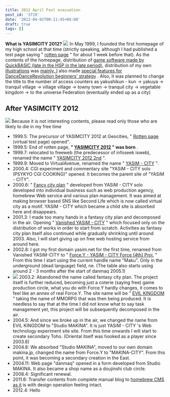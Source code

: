 ```yaml
---
title: 2012 April Fool evacuation
post_id: '3719'
date: '2012-04-02T00:11:45+09:00'
draft: true
tags: []
---
```


**What is YASIMCITY 2012?** ![](https://danmaq.com/image/old/site/yasim1.jpg) In May 1999, I founded the first homepage of my high school at that time (strictly speaking, although I had published a test page saying " [rotten page](https://danmaq.com/page-of-rotted) " for about 1 week before that). As the contents of the homepage, distribution of [game software made by QuickBASIC (late in the HSP in the late period),](https://danmaq.com/category/products/apps?order=ASC) distribution of my own [illustrations](https://danmaq.com/old/1999/cg/) was [mainly, I](https://danmaq.com/old/1999/bemani/guide/ddr.html) also made [special features for DanceDanceRevolution beginners' strategy](https://danmaq.com/old/1999/bemani/guide/ddr.html) . Also, it was planned to change the title to the number of access counters as yakushikun - kun → yakuya → tranquil village → village village → towny town → tranquil city → vegetable kingdom → to the universe Federation (eventually ended up as a city)

## After YASIMCITY 2012

![](https://danmaq.com/image/old/site/yasim3.jpg) Because it is not interesting contents, please read only those who are likely to die in my free time

*   1999.5: The precursor of YASIMCITY 2012 at Geocities, " [Rotten page](https://danmaq.com/page-of-rotted) (virtual test page) opened".
*   1999.5: End of rotten page, **" [YASIMCITY 2012](https://danmaq.com/yasimcity2012) " was born** .
*   1999.7: relocated to freeweb (the predecessor of infoseek isweb), renamed the name " [YASIMCITY 2012 2nd](https://danmaq.com/yasimcity-2nd) ".
*   1999.9: Moved to VirtualAvenue, renamed the name " [YASiM - CITY](https://danmaq.com/yasim-city) ".
*   2000.4: CGI experiment and commentary site "YASiM - CITY solo (PSYKYO CGI COOKING)" opened. It becomes the parent site of "YASiM - CITY".
*   2000.6: " [Fancy city plan](https://danmaq.com/old/2002/kuto/default.html) " developed from YASiM - CITY solo developed into individual business such as web production agency, homebrew Web service and various plan management. It was aimed at making browser based SNS like Second Life which is now called virtual city as a motif. YASiM - CITY which became a child site is absorbed here and disappears.
*   2001.3: I made too many hands in a fantasy city plan and decomposed in the air. Opening " [Vanished YASiM - CITY](https://danmaq.com/old/2001/1/default.html) " which focused only on the distribution of works in order to start from scratch. Activities as fantasy city plan itself also continued while gradually shrinking until around 2003. Also, I will start giving up on free web hosting service from around here.
*   2002.8: I got my first domain yasim.net for the first time, renamed from Vanished YASiM-CITY to " [Force.Y - YASiM - CITY Force (4th) Proj.](https://danmaq.com/old/2002/2) " From this time I start using the current handle name "Maku". Only in the underground (dead language) field, ne. (The table also starts using around 2 - 3 months after the start of danmaq 2005.1)
*   ![](https://danmaq.com/image/old/site/makinacity.png) 2003.2: Abandoned the name called fantasy city plan. The project itself is further reduced, becoming just a coterie (saying free) game production circle, what you do with Force.Y hardly changes, it comes to feel like an annex of real Force.Y. The site name will be " [EVIL KINGDOM](https://danmaq.com/old/2003/6/) " taking the name of MMORPG that was then being produced. It is needless to say that at the time I did not know what to say task management yet, this project will be subsequently decomposed in the air.
*   2004.5: And since we broke up in the air, we changed the name from EVIL KINGDOM to "Studio MAKINA". It is just YASiM - CITY 's Web technology experiment site site. From this time onwards I will start to create secondary Toho. (Oriental itself was hooked as a player since 2003.8)
*   2004.8: We absorbed "Studio MAKINA", moved to our own domain makina.jp, changed the name from Force.Y to "MAKINA-CITY". From this point, it was becoming a secondary creation in the East.
*   2004.11: Web page "danmaq" opened in a form developed from Studio MAKINA. It also became a shop name as a doujinshi club circle.
*   2008.4: Significant renewal.
*   2011.6: Transfer contents from complete manual blog to [homebrew CMS as it](http://nue.sourceforge.jp/) is with design operation feeling intact.
*   2012.4: Hello
